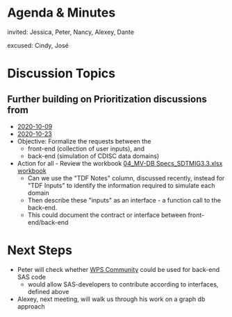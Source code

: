 # Agenda & Minutes

invited: Jessica, Peter, Nancy, Alexey, Dante

excused: Cindy, José

# Discussion Topics

## Further building on Prioritization discussions from
* [2020-10-09](./2020-10-09.md)
* [2020-10-23](./2020-10-23.md)
* Objective: Formalize the requests between the 
  * front-end (collection of user inputs), and 
  * back-end (simulation of CDISC data domains)
* Action for all - Review the workbook [04_MV-DB Specs_SDTMIG3.3.xlsx workbook](../WorkingDocs/04_MV-DB%20Specs_SDTMIG3.3.xlsx)
  * Can we use the "TDF Notes" column, discussed recently, instead for "TDF Inputs" to identify the information required to simulate each domain
  * Then describe these "inputs" as an interface - a function call to the back-end.
  * This could document the contract or interface between front-end/back-end

# Next Steps
* Peter will check whether [WPS Community](https://www.worldprogramming.com/try-or-buy/editions/) could be used for back-end SAS code
  * would allow SAS-developers to contribute according to interfaces, defined above
* Alexey, next meeting, will walk us through his work on a graph db approach